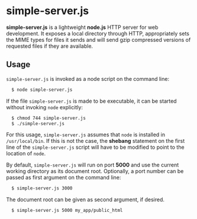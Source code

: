 simple-server.js
================

**simple-server.js** is a lightweight **node.js** HTTP server for web development. It exposes a local directory through HTTP, appropriately sets the MIME types for files it sends and will send gzip compressed versions of requested files if they are available.

Usage
------

`simple-server.js` is invoked as a node script on the command line:

```bash
  $ node simple-server.js
```

If the file `simple-server.js` is made to be executable, it can be started without invoking `node` explicitly:

```bash
  $ chmod 744 simple-server.js
  $ ./simple-server.js
```

For this usage, `simple-server.js` assumes that `node` is installed in `/usr/local/bin`. If this is not the case, the **shebang** statement on the first line of the `simple-server.js` script will have to be modified to point to the location of `node`.

By default, `simple-server.js` will run on port **5000** and use the current working directory as its document root. Optionally, a port number can be passed as first argument on the command line:

```bash
  $ simple-server.js 3000
```

The document root can be given as second argument, if desired.

```bash
  $ simple-server.js 5000 my_app/public_html
```